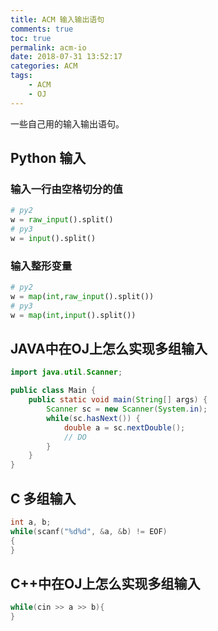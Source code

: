 ```yaml
---
title: ACM 输入输出语句
comments: true
toc: true
permalink: acm-io
date: 2018-07-31 13:52:17
categories: ACM
tags:
	- ACM
	- OJ
---
```


一些自己用的输入输出语句。

<!-- more -->
## Python 输入
### 输入一行由空格切分的值
```python
# py2
w = raw_input().split()
# py3
w = input().split()
```

### 输入整形变量
```python
# py2
w = map(int,raw_input().split())
# py3
w = map(int,input().split())
```


## JAVA中在OJ上怎么实现多组输入

```java
import java.util.Scanner;

public class Main {
	public static void main(String[] args) {
		Scanner sc = new Scanner(System.in);
        while(sc.hasNext()) {
    		double a = sc.nextDouble();
			// DO
        }
	}
}
```
## C 多组输入
```c
int a, b;
while(scanf("%d%d", &a, &b) != EOF)
{
}
```
## C++中在OJ上怎么实现多组输入
```cpp
while(cin >> a >> b){
}
```